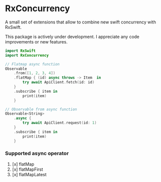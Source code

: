 # RxConcurrency

A small set of extensions that allow to combine new swift concurrency with RxSwift.

This package is actively under development. I appreciate any code improvements or new features.

```swift
import RxSwift
import RxConcurrency

// Flatmap async function
Observable
    .from([1, 2, 3, 4])
    .flatMap { (id) async throws -> Item  in
        try await ApiClient.fetch(id: id)
    }
    .subscribe { item in 
        print(item)
    }

// Observable from async function
Observable<String>
    .async {
        try await ApiClient.request(id: 1)
    }
    .subscribe { item in 
        print(item)
    }
```

### Supported async operator 

1. [x] flatMap
2. [x] flatMapFirst
3. [x] flatMapLatest